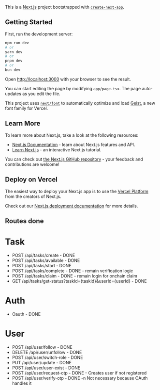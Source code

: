 This is a [Next.js](https://nextjs.org) project bootstrapped with [`create-next-app`](https://nextjs.org/docs/app/api-reference/cli/create-next-app).

## Getting Started

First, run the development server:

```bash
npm run dev
# or
yarn dev
# or
pnpm dev
# or
bun dev
```

Open [http://localhost:3000](http://localhost:3000) with your browser to see the result.

You can start editing the page by modifying `app/page.tsx`. The page auto-updates as you edit the file.

This project uses [`next/font`](https://nextjs.org/docs/app/building-your-application/optimizing/fonts) to automatically optimize and load [Geist](https://vercel.com/font), a new font family for Vercel.

## Learn More

To learn more about Next.js, take a look at the following resources:

- [Next.js Documentation](https://nextjs.org/docs) - learn about Next.js features and API.
- [Learn Next.js](https://nextjs.org/learn) - an interactive Next.js tutorial.

You can check out [the Next.js GitHub repository](https://github.com/vercel/next.js) - your feedback and contributions are welcome!

## Deploy on Vercel

The easiest way to deploy your Next.js app is to use the [Vercel Platform](https://vercel.com/new?utm_medium=default-template&filter=next.js&utm_source=create-next-app&utm_campaign=create-next-app-readme) from the creators of Next.js.

Check out our [Next.js deployment documentation](https://nextjs.org/docs/app/building-your-application/deploying) for more details.

## Routes done

# Task

- POST      /api/tasks/create - DONE
- POST      /api/tasks/available - DONE
- POST      /api/tasks/start - DONE
- POST      /api/tasks/complete - DONE - remain verification logic
- POST      /api/tasks/claim - DONE - remain login for onchain claim
- GET       /api/tasks/get-status?taskId={taskId}&userId={userId} - DONE

# Auth

- Oauth - DONE

# User

- POST      /api/user/follow - DONE
- DELETE    /api/user/unfollow - DONE
- POST      /api/user/switch-role - DONE
- PUT       /api/user/update - DONE
- POST      /api/user/user-exist - DONE
- POST      /api/user/request-otp - DONE - Creates user if not registered
- POST      /api/user/verify-otp - DONE -n Not necessary because OAuth handles it
